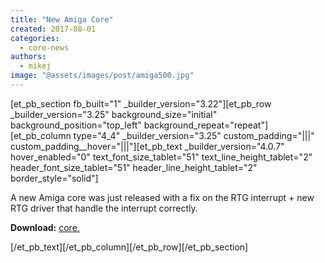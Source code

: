 ```yaml
---
title: "New Amiga Core"
created: 2017-08-01
categories: 
  - core-news
authors: 
  - mikej
image: "@assets/images/post/amiga500.jpg"
---
```


\[et\_pb\_section fb\_built="1" \_builder\_version="3.22"\]\[et\_pb\_row \_builder\_version="3.25" background\_size="initial" background\_position="top\_left" background\_repeat="repeat"\]\[et\_pb\_column type="4\_4" \_builder\_version="3.25" custom\_padding="|||" custom\_padding\_\_hover="|||"\]\[et\_pb\_text \_builder\_version="4.0.7" hover\_enabled="0" text\_font\_size\_tablet="51" text\_line\_height\_tablet="2" header\_font\_size\_tablet="51" header\_line\_height\_tablet="2" border\_style="solid"\]

A new Amiga core was just released with a fix on the RTG interrupt + new RTG driver that handle the interrupt correctly.

**Download:** [core.](https://github.com/FPGAArcade/replay_release/tree/master/amiga/amiga_aga)

\[/et\_pb\_text\]\[/et\_pb\_column\]\[/et\_pb\_row\]\[/et\_pb\_section\]
